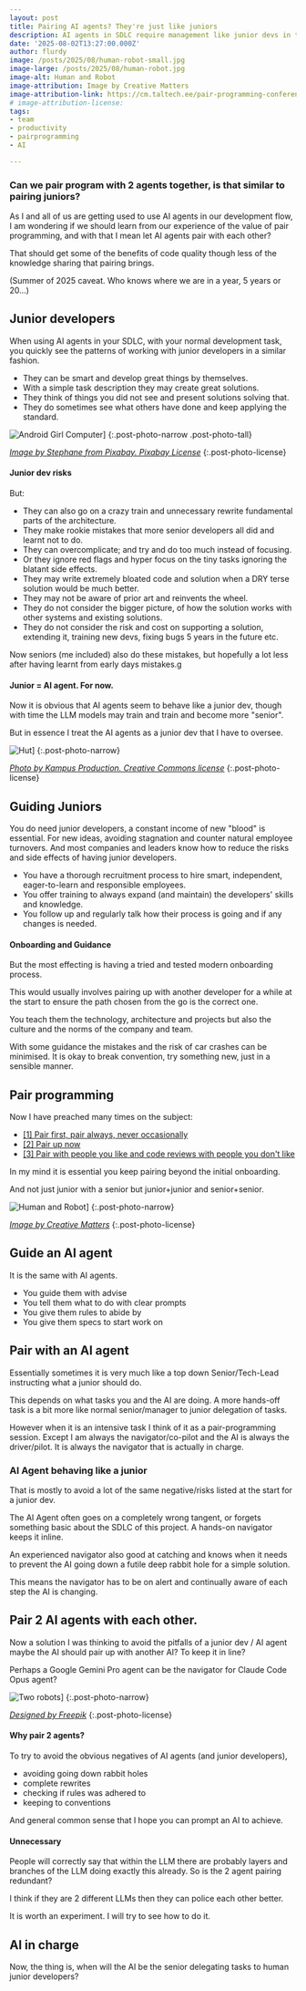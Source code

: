 ```yaml
---
layout: post
title: Pairing AI agents? They're just like juniors
description: AI agents in SDLC require management like junior devs in the team, can it be helped by pairing 2 AI agents together?
date: '2025-08-02T13:27:00.000Z'
author: flurdy
image: /posts/2025/08/human-robot-small.jpg
image-large: /posts/2025/08/human-robot.jpg
image-alt: Human and Robot
image-attribution: Image by Creative Matters
image-attribution-link: https://cm.taltech.ee/pair-programming-conference-cyprus
# image-attribution-license: 
tags:
- team
- productivity
- pairprogramming
- AI

---
```


### Can we pair program with 2 agents together, is that similar to pairing juniors?

As I and all of us are getting used to use AI agents in our development flow,
I am wondering if we should learn from our experience of the value of pair programming,
and with that I mean let AI agents pair with each other?

That should get some of the benefits of code quality though less of the knowledge sharing that pairing brings.

(Summer of 2025 caveat. Who knows where we are in a year, 5 years or 20...)

## Junior developers

When using AI agents in your SDLC, with your normal development task, you quickly see the patterns of working with junior developers in a similar fashion. 

- They can be smart and develop great things by themselves.
- With a simple task description they may create great solutions.
- They think of things you did not see and present solutions solving that.
- They do sometimes see what others have done and keep applying the standard.


![Android Girl Computer]({{site.baseurl}}/img/posts/2025/08/android-girl-computer-small.png)]
{:.post-photo-narrow .post-photo-tall}

_[Image by Stephane from Pixabay. Pixabay License](https://pixabay.com/illustrations/child-android-computer-girl-young-8803596/)_
{:.post-photo-license}

#### Junior dev risks

But:

- They can also go on a crazy train and unnecessary rewrite fundamental parts of the architecture.
- They make rookie mistakes that more senior developers all did and learnt not to do. 
- They can overcomplicate; and try and do too much instead of focusing.
- Or they ignore red flags and hyper focus on the tiny tasks ignoring the blatant side effects.
- They may write extremely bloated code and solution when a DRY terse solution would be much better.
- They may not be aware of prior art and reinvents the wheel.
- They do not consider the bigger picture, of how the solution works with other systems and existing solutions.
- They do not consider the risk and cost on supporting a solution, extending it, training new devs, fixing bugs 5 years in the future etc.

Now seniors (me included) also do these mistakes, but hopefully a lot less after having learnt from early days mistakes.g

#### Junior = AI agent. For now.

Now it is obvious that AI agents seem to behave like a junior dev, though with time the LLM models may train and train and become more "senior".

But in essence I treat the AI agents as a junior dev that I have to oversee.

![Hut]({{site.baseurl}}/img/posts/2025/08/surfing-teaching.jpg)]
{:.post-photo-narrow}

_[Photo by Kampus Production. Creative Commons license](https://www.pexels.com/photo/photo-of-man-guiding-a-boy-in-surfing-sea-waves-6299967/)_
{:.post-photo-license}

## Guiding Juniors

You do need junior developers, a constant income of new "blood" is essential. 
For new ideas, avoiding stagnation and counter natural employee turnovers.
And most companies and leaders know how to reduce the risks and side effects of having junior developers. 

- You have a thorough recruitment process to hire smart, independent, eager-to-learn and responsible employees.
- You offer training to always expand (and maintain) the developers' skills and knowledge.
- You follow up and regularly talk how their process is going and if any changes is needed.

#### Onboarding and Guidance

But the most effecting is having a tried and tested modern onboarding process. 

This would usually involves pairing up with another developer for a while at the start to ensure the path chosen from the go is the correct one.

You teach them the technology, architecture and projects but also the culture and the norms of the company and team. 

With some guidance the mistakes and the risk of car crashes can be minimised.
It is okay to break convention, try something new, just in a sensible manner.

## Pair programming

Now I have preached many times on the subject:

- [[1] Pair first, pair always, never occasionally](https://blog.flurdy.com/2017/03/pair-first-pair-always-never-occasionaly)
- [[2] Pair up now](https://blog.flurdy.com/2015/03/pair-up-now)
- [[3] Pair with people you like and code reviews with people you don't like](https://blog.flurdy.com/2013/11/code-review-with-people-you-dont-like)

In my mind it is essential you keep pairing beyond the initial onboarding. 

And not just junior with a senior but junior+junior and senior+senior.

![Human and Robot]({{site.baseurl}}/img/posts/2025/08/human-robot-small.jpg)]
{:.post-photo-narrow}

_[Image by Creative Matters](https://cm.taltech.ee/pair-programming-conference-cyprus)_
{:.post-photo-license}

## Guide an AI agent

It is the same with AI agents. 

- You guide them with advise
- You tell them what to do with clear prompts
- You give them rules to abide by
- You give them specs to start work on

## Pair with an AI agent

Essentially sometimes it is very much like a top down Senior/Tech-Lead instructing what a junior should do.

This depends on what tasks you and the AI are doing. 
A more hands-off task is a bit more like normal senior/manager to junior delegation of tasks.

However when it is an intensive task I think of it as a pair-programming session. 
Except I am always the navigator/co-pilot and the AI is always the driver/pilot. 
It is always the navigator that is actually in charge.

### AI Agent behaving like a junior

That is mostly to avoid a lot of the same negative/risks listed at the start for a junior dev.

The AI Agent often goes on a completely wrong tangent, or forgets something basic about the SDLC of this project. 
A hands-on navigator keeps it inline.

An experienced navigator also good at catching and knows when it needs to prevent the AI going down a futile deep rabbit hole for a simple solution.

This means the navigator has to be on alert and continually aware of each step the AI is changing.

## Pair 2 AI agents with each other.

Now a solution I was thinking to avoid the pitfalls of a junior dev / AI agent maybe the AI should pair up with another AI? To keep it in line?

Perhaps a Google Gemini Pro agent can be the navigator for Claude Code Opus agent?

![Two robots]({{site.baseurl}}/img/posts/2025/08/two-robots-work-together-small.jpg)]
{:.post-photo-narrow}

_[Designed by Freepik](https://www.freepik.com/premium-ai-image/two-futuristic-robots-work-together-laptop-showcasing-potential-ai-workplace_323753155.htm)_
{:.post-photo-license}

#### Why pair 2 agents?

To try to avoid the obvious negatives of AI agents (and junior developers),

- avoiding going down rabbit holes
- complete rewrites
- checking if rules was adhered to
- keeping to conventions

And general common sense that I hope you can prompt an AI to achieve.

#### Unnecessary

People will correctly say that within the LLM there are probably layers and branches of the LLM doing exactly this already. So is the 2 agent pairing redundant?

I think if they are 2 different LLMs then they can police each other better.

It is worth an experiment. I will try to see how to do it.

## AI in charge

Now, the thing is, when will the AI be the senior delegating tasks to human junior developers?
